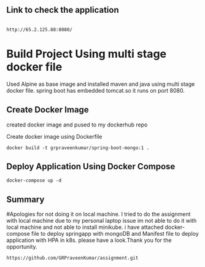 ## Link to check the application

```link

http://65.2.125.88:8080/ 

```

# Build Project Using multi stage docker file

Used Alpine as base image and installed maven and java using multi stage docker file. spring boot has embedded tomcat.so it runs on port 8080. 

## Create Docker Image

created docker image and pused to my dockerhub repo

Create docker image using Dockerfile


```docker
docker build -t grpraveenkumar/spring-boot-mongo:1 .
```

## Deploy Application Using Docker Compose 

```docker-compose 
docker-compose up -d 
```

## Summary
#Apologies for not doing it on local machine. I tried to do the assignment with local machine due to my personal laptop issue im not able to do it with local machine and not able to install minikube. i have attached docker-compose file to deploy springapp with mongoDB and Manifest file to deploy application with HPA in k8s. please have a look.Thank you for the opportunity.

```clone
https://github.com/GRPraveenKumar/assignment.git
```
